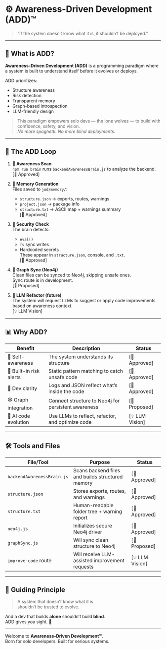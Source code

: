 # ⚙️ Awareness-Driven Development (ADD)™

> “If the system doesn’t know what it is, it shouldn’t be deployed.”

---

## 🧠 What is ADD?

**Awareness-Driven Development (ADD)** is a programming paradigm where a system is built to understand itself before it evolves or deploys.

ADD prioritizes:
- Structure awareness
- Risk detection
- Transparent memory
- Graph-based introspection
- LLM-friendly design

> This paradigm empowers solo devs — the lone wolves — to build with confidence, safety, and vision.  
> _No more spaghetti. No more blind deployments._

---

## 🔁 The ADD Loop

1. **🧠 Awareness Scan**  
   `npm run brain` runs `backendAwarenessBrain.js` to analyze the backend.  
   [🐺 Approved]

2. **📄 Memory Generation**  
   Files saved to `jod/memory/`:  
   - `structure.json` → exports, routes, warnings  
   - `project.json` → package info  
   - `structure.txt` → ASCII map + warnings summary  
   [🐺 Approved]

3. **🔐 Security Check**  
   The brain detects:
   - `eval()`
   - `fs` sync writes
   - Hardcoded secrets  
   These appear in `structure.json`, console, and `.txt`.  
   [🐺 Approved]

4. **🧩 Graph Sync (Neo4j)**  
   Clean files can be synced to Neo4j, skipping unsafe ones.  
   Sync route is in development.  
   [🧪 Proposed]

5. **🤖 LLM Refactor (future)**  
   The system will request LLMs to suggest or apply code improvements  
   based on awareness context.  
   [💡 LLM Vision]

---

## 📊 Why ADD?

| Benefit                  | Description                                               | Status           |
|--------------------------|-----------------------------------------------------------|------------------|
| 🧠 Self-awareness         | The system understands its structure                      | [🐺 Approved]     |
| 🔐 Built-in risk alerts   | Static pattern matching to catch unsafe code              | [🐺 Approved]     |
| 📂 Dev clarity            | Logs and JSON reflect what’s inside the code              | [🐺 Approved]     |
| 🕸️ Graph integration      | Connect structure to Neo4j for persistent awareness        | [🧪 Proposed]     |
| 🤖 AI code evolution      | Use LLMs to reflect, refactor, and optimize code           | [💡 LLM Vision]   |

---

## 🛠 Tools and Files

| File/Tool                  | Purpose                                         | Status         |
|----------------------------|--------------------------------------------------|----------------|
| `backendAwarenessBrain.js` | Scans backend files and builds structured memory | [🐺 Approved]   |
| `structure.json`           | Stores exports, routes, and warnings             | [🐺 Approved]   |
| `structure.txt`            | Human-readable folder tree + warning report      | [🐺 Approved]   |
| `neo4j.js`                 | Initializes secure Neo4j driver                  | [🐺 Approved]   |
| `graphSync.js`             | Will sync clean structure to Neo4j               | [🧪 Proposed]   |
| `improve-code` route       | Will receive LLM-assisted improvement requests   | [💡 LLM Vision] |

---

## 🧬 Guiding Principle

> A system that doesn’t know what it is  
> shouldn’t be trusted to evolve.

And a dev that builds **alone** shouldn’t build **blind**.  
ADD gives you sight. 🐺

---

Welcome to **Awareness-Driven Development™**.  
Born for solo developers. Built for serious systems.
